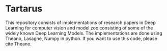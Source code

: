 # Tartarus
This repository consists of implementations of research papers in Deep Learning for computer vision and model zoo consisting of some of the widely known Deep Learning Models. The implementations are done using Theano, Lasagne, Numpy in python. If you want to use this code, please cite Theano.
